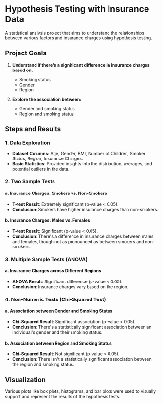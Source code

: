 # Hypothesis Testing with Insurance Data

A statistical analysis project that aims to understand the relationships between various factors and insurance charges using hypothesis testing.

## Project Goals

1. **Understand if there's a significant difference in insurance charges based on:**
   - Smoking status
   - Gender
   - Region

2. **Explore the association between:**
   - Gender and smoking status
   - Region and smoking status

## Steps and Results

### 1. Data Exploration

- **Dataset Columns**: Age, Gender, BMI, Number of Children, Smoker Status, Region, Insurance Charges.
- **Basic Statistics**: Provided insights into the distribution, averages, and potential outliers in the data.

### 2. Two Sample Tests

#### a. Insurance Charges: Smokers vs. Non-Smokers

- **T-test Result**: Extremely significant (p-value < 0.05).
- **Conclusion**: Smokers have higher insurance charges than non-smokers.
  
#### b. Insurance Charges: Males vs. Females

- **T-test Result**: Significant (p-value < 0.05).
- **Conclusion**: There's a difference in insurance charges between males and females, though not as pronounced as between smokers and non-smokers.

### 3. Multiple Sample Tests (ANOVA)

#### a. Insurance Charges across Different Regions

- **ANOVA Result**: Significant difference (p-value < 0.05).
- **Conclusion**: Insurance charges vary based on the region.

### 4. Non-Numeric Tests (Chi-Squared Test)

#### a. Association between Gender and Smoking Status

- **Chi-Squared Result**: Significant association (p-value < 0.05).
- **Conclusion**: There's a statistically significant association between an individual's gender and their smoking status.
  
#### b. Association between Region and Smoking Status

- **Chi-Squared Result**: Not significant (p-value > 0.05).
- **Conclusion**: There isn't a statistically significant association between the region and smoking status.

## Visualization

Various plots like box plots, histograms, and bar plots were used to visually support and represent the results of the hypothesis tests.
